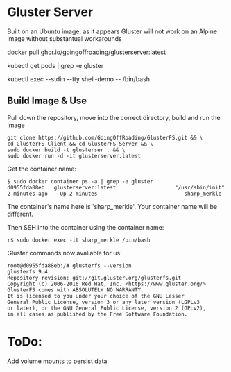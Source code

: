 # Gluster Server

Built on an Ubuntu image, as it appears Gluster will not work on an Alpine image without substantual workarounds






docker pull ghcr.io/goingoffroading/glusterserver:latest


kubectl get pods | grep -e gluster

kubectl exec --stdin --tty shell-demo -- /bin/bash







## Build Image & Use

Pull down the repository, move into the correct directory, build and run the image

```
git clone https://github.com/GoingOffRoading/GlusterFS.git && \
cd GlusterFS-Client && cd GlusterFS-Server && \
sudo docker build -t glusterser . && \ 
sudo docker run -d -it glusterserver:latest
```
Get the container name:

```
$ sudo docker container ps -a | grep -e gluster
d0955fda88eb   glusterserver:latest                   "/usr/sbin/init"         2 minutes ago    Up 2 minutes                            sharp_merkle
```
The container's name here is 'sharp_merkle'.  Your container name will be different.  

Then SSH into the container using the container name:

```
r$ sudo docker exec -it sharp_merkle /bin/bash
```
Gluster commands now avaliable for us:

```
root@d0955fda88eb:/# glusterfs --version
glusterfs 9.4
Repository revision: git://git.gluster.org/glusterfs.git
Copyright (c) 2006-2016 Red Hat, Inc. <https://www.gluster.org/>
GlusterFS comes with ABSOLUTELY NO WARRANTY.
It is licensed to you under your choice of the GNU Lesser
General Public License, version 3 or any later version (LGPLv3
or later), or the GNU General Public License, version 2 (GPLv2),
in all cases as published by the Free Software Foundation.
```
# ToDo:
Add volume mounts to persist data 